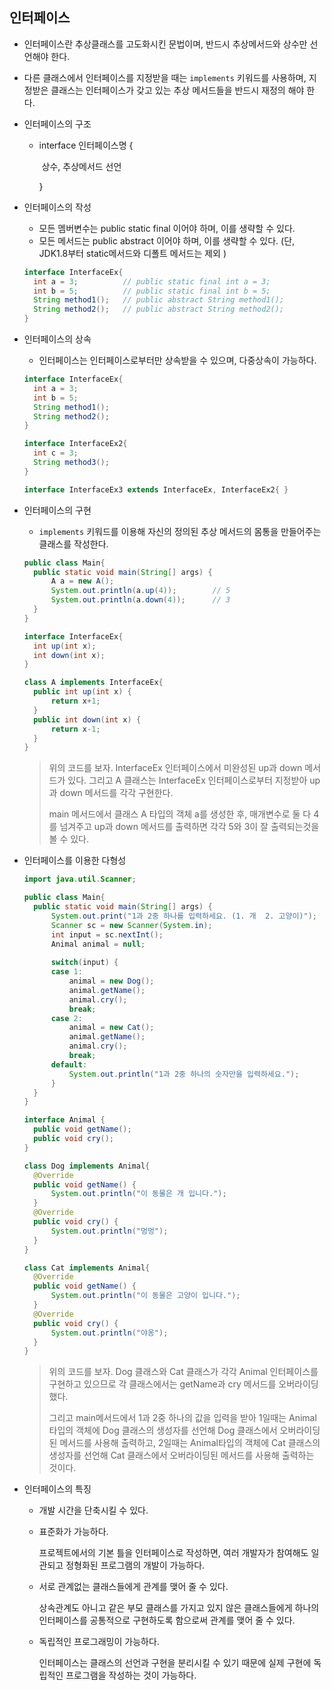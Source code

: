 ## 인터페이스

- 인터페이스란 추상클래스를 고도화시킨 문법이며, 반드시 추상메서드와 상수만 선언해야 한다.

- 다른 클래스에서 인터페이스를 지정받을 때는 `implements` 키워드를 사용하며, 지정받은 클래스는 인터페이스가 갖고 있는 추상 메서드들을 반드시 재정의 해야 한다.

- 인터페이스의 구조

  - interface 인터페이스명 {

    ​		상수, 추상메서드 선언

    }

- 인터페이스의 작성

  - 모든 멤버변수는 public static final 이어야 하며, 이를 생략할 수 있다.
  - 모든 메서드는 public abstract 이어야 하며, 이를 생략할 수 있다. (단, JDK1.8부터 static메서드와 디폴트 메서드는 제외 )

  ````java
  interface InterfaceEx{
  	int a = 3;			// public static final int a = 3;
  	int b = 5;			// public static final int b = 5;
  	String method1();	// public abstract String method1();
  	String method2();	// public abstract String method2();
  }
  ````

- 인터페이스의 상속

  - 인터페이스는 인터페이스로부터만 상속받을 수 있으며, 다중상속이 가능하다.

  ````java
  interface InterfaceEx{
  	int a = 3;
  	int b = 5;
  	String method1();
  	String method2();
  }
  
  interface InterfaceEx2{
  	int c = 3;
  	String method3();
  }
  
  interface InterfaceEx3 extends InterfaceEx, InterfaceEx2{ }
  ````

- 인터페이스의 구현

  - `implements` 키워드를 이용해 자신의 정의된 추상 메서드의 몸통을 만들어주는 클래스를 작성한다.

  ````java
  public class Main{
  	public static void main(String[] args) {
  		A a = new A();
  		System.out.println(a.up(4));		// 5
  		System.out.println(a.down(4));		// 3
  	}
  }
  
  interface InterfaceEx{
  	int up(int x);
  	int down(int x);
  }
  
  class A implements InterfaceEx{
  	public int up(int x) {
  		return x+1;
  	}
  	public int down(int x) {
  		return x-1;
  	}
  }
  ````

  > 위의 코드를 보자. InterfaceEx 인터페이스에서 미완성된 up과 down 메서드가 있다. 그리고 A 클래스는 InterfaceEx 인터페이스로부터 지정받아 up과 down 메서드를 각각 구현한다.
  >
  > main 메서드에서 클래스 A 타입의 객체 a를 생성한 후, 매개변수로 둘 다 4를 넘겨주고 up과 down 메서드를 출력하면 각각 5와 3이 잘 출력되는것을 볼 수 있다.

- 인터페이스를 이용한 다형성

  ````java
  import java.util.Scanner;
  
  public class Main{
  	public static void main(String[] args) {
  		System.out.print("1과 2중 하나를 입력하세요. (1. 개  2. 고양이)");
  		Scanner sc = new Scanner(System.in);
  		int input = sc.nextInt();
  		Animal animal = null;
  		
  		switch(input) {
  		case 1:
  			animal = new Dog();
  			animal.getName();
  			animal.cry();
  			break;
  		case 2:
  			animal = new Cat();
  			animal.getName();
  			animal.cry();
  			break;
  		default:
  			System.out.println("1과 2중 하나의 숫자만을 입력하세요.");
  		}
  	}
  }
  
  interface Animal {
  	public void getName();
  	public void cry();
  }
  
  class Dog implements Animal{
  	@Override
  	public void getName() {
  		System.out.println("이 동물은 개 입니다.");
  	}
  	@Override
  	public void cry() {
  		System.out.println("멍멍");
  	}
  }
  
  class Cat implements Animal{
  	@Override
  	public void getName() {
  		System.out.println("이 동물은 고양이 입니다.");
  	}
  	@Override
  	public void cry() {
  		System.out.println("야옹");
  	}
  }
  ````

  > 위의 코드를 보자. Dog 클래스와 Cat 클래스가 각각 Animal 인터페이스를 구현하고 있으므로 각 클래스에서는 getName과 cry 메서드를 오버라이딩 했다.
  >
  > 그리고 main메서드에서 1과 2중 하나의 값을 입력을 받아 1일때는 Animal타입의 객체에 Dog 클래스의 생성자를 선언해 Dog 클래스에서 오버라이딩된 메서드를 사용해 출력하고, 2일때는 Animal타입의 객체에 Cat 클래스의 생성자를 선언해 Cat 클래스에서 오버라이딩된 메서드를 사용해 출력하는 것이다.

- 인터페이스의 특징

  - 개발 시간을 단축시킬 수 있다.

  - 표준화가 가능하다.

    프로젝트에서의 기본 틀을 인터페이스로 작성하면, 여러 개발자가 참여해도 일관되고 정형화된 프로그램의 개발이 가능하다.

  - 서로 관계없는 클래스들에게 관계를 맺어 줄 수 있다.

    상속관계도 아니고 같은 부모 클래스를 가지고 있지 않은 클래스들에게 하나의 인터페이스를 공통적으로 구현하도록 함으로써 관계를 맺어 줄 수 있다.

  - 독립적인 프로그래밍이 가능하다.

    인터페이스는 클래스의 선언과 구현을 분리시킬 수 있기 때문에 실제 구현에 독립적인 프로그램을 작성하는 것이 가능하다.